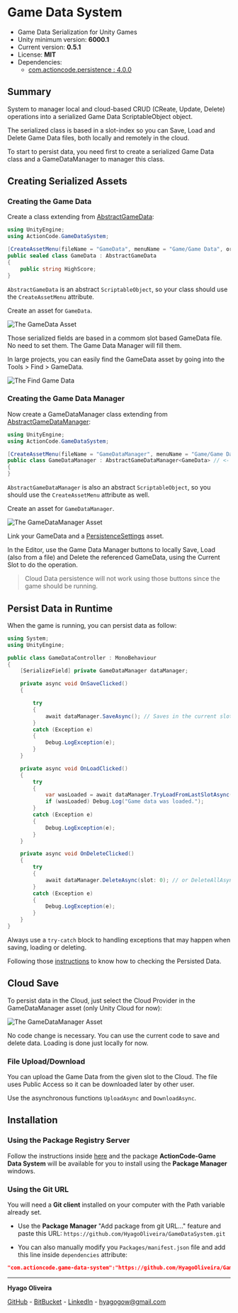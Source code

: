 # Game Data System

* Game Data Serialization for Unity Games
* Unity minimum version: **6000.1**
* Current version: **0.5.1**
* License: **MIT**
* Dependencies:
	- [com.actioncode.persistence : 4.0.0](https://github.com/HyagoOliveira/Persistence/tree/4.0.0/)

## Summary

System to manager local and cloud-based CRUD (CReate, Update, Delete) operations into a serialized Game Data ScriptableObject object.

The serialized class is based in a slot-index so you can Save, Load and Delete Game Data files, both locally and remotely in the cloud.

To start to persist data, you need first to create a serialized Game Data class and a GameDataManager to manager this class.

## Creating Serialized Assets

### Creating the Game Data

Create a class extending from [AbstractGameData](/Runtime/AbstractGameData.cs):

```csharp
using UnityEngine;
using ActionCode.GameDataSystem;

[CreateAssetMenu(fileName = "GameData", menuName = "Game/Game Data", order = 110)]
public sealed class GameData : AbstractGameData
{
    public string HighScore;
}
```

`AbstractGameData` is an abstract `ScriptableObject`, so your class should use the `CreateAssetMenu` attribute.

Create an asset for `GameData`.

![The GameData Asset](/Docs~/GameData.png "The GameData Asset")

Those serialized fields are based in a commom slot based GameData file. No need to set them. The Game Data Manager will fill them.

In large projects, you can easily find the GameData asset by going into the Tools > Find > GameData.

![The Find Game Data](/Docs~/FindGameData.png "Find Game Data")

### Creating the Game Data Manager

Now create a GameDataManager class extending from [AbstractGameDataManager<T>](/Runtime/AbstractGameDataManager.cs):

```csharp
using UnityEngine;
using ActionCode.GameDataSystem;

[CreateAssetMenu(fileName = "GameDataManager", menuName = "Game/Game Data Manager", order = 110)]
public class GameDataManager : AbstractGameDataManager<GameData> // <- Put here your AbstractGameData implementation
{
}
```

`AbstractGameDataManager` is also an abstract `ScriptableObject`, so you should use the `CreateAssetMenu` attribute as well.

Create an asset for `GameDataManager`.

![The GameDataManager Asset](/Docs~/GameDataManager.png "The GameDataManager Asset")

Link your GameData and a [PersistenceSettings](https://github.com/HyagoOliveira/Persistence?tab=readme-ov-file#creating-the-persistence-settings) asset.

In the Editor, use the Game Data Manager buttons to locally Save, Load (also from a file) and Delete the referenced GameData, using the Current Slot to do the operation.

> Cloud Data persistence will not work using those buttons since the game should be running.

## Persist Data in Runtime

When the game is running, you can persist data as follow:

```csharp
using System;
using UnityEngine;

public class GameDataController : MonoBehaviour
{
	[SerializeField] private GameDataManager dataManager;

	private async void OnSaveClicked()
	{

	    try
	    {
	        await dataManager.SaveAsync(); // Saves in the current slot
	    }
	    catch (Exception e)
	    {
	        Debug.LogException(e);
	    }
	}

	private async void OnLoadClicked()
	{
	    try
	    {
	        var wasLoaded = await dataManager.TryLoadFromLastSlotAsync(); // or TryLoadAsync(slotIndex)
	        if (wasLoaded) Debug.Log("Game data was loaded.");
	    }
	    catch (Exception e)
	    {
	        Debug.LogException(e);
	    }
	}

	private async void OnDeleteClicked()
	{
	    try
	    {
	        await dataManager.DeleteAsync(slot: 0); // or DeleteAllAsync
	    }
	    catch (Exception e)
	    {
	        Debug.LogException(e);
	    }
	}
}
```

Always use a `try-catch` block to handling exceptions that may happen when saving, loading or deleting.

Following those [instructions](https://github.com/HyagoOliveira/Persistence?tab=readme-ov-file#checking-the-persisted-data) to know how to checking the Persisted Data.

## Cloud Save

To persist data in the Cloud, just select the Cloud Provider in the GameDataManager asset (only Unity Cloud for now):

![The GameDataManager Asset](/Docs~/CloudProvider.png "The CloudProvider")

No code change is necessary. You can use the current code to save and delete data. Loading is done just locally for now.

### File Upload/Download

You can upload the Game Data from the given slot to the Cloud. The file uses Public Access so it can be downloaded later by other user.

Use the asynchronous functions `UploadAsync` and `DownloadAsync`.

## Installation

### Using the Package Registry Server

Follow the instructions inside [here](https://cutt.ly/ukvj1c8) and the package **ActionCode-Game Data System** 
will be available for you to install using the **Package Manager** windows.

### Using the Git URL

You will need a **Git client** installed on your computer with the Path variable already set. 

- Use the **Package Manager** "Add package from git URL..." feature and paste this URL: `https://github.com/HyagoOliveira/GameDataSystem.git`

- You can also manually modify you `Packages/manifest.json` file and add this line inside `dependencies` attribute: 

```json
"com.actioncode.game-data-system":"https://github.com/HyagoOliveira/GameDataSystem.git"
```

---

**Hyago Oliveira**

[GitHub](https://github.com/HyagoOliveira) -
[BitBucket](https://bitbucket.org/HyagoGow/) -
[LinkedIn](https://www.linkedin.com/in/hyago-oliveira/) -
<hyagogow@gmail.com>